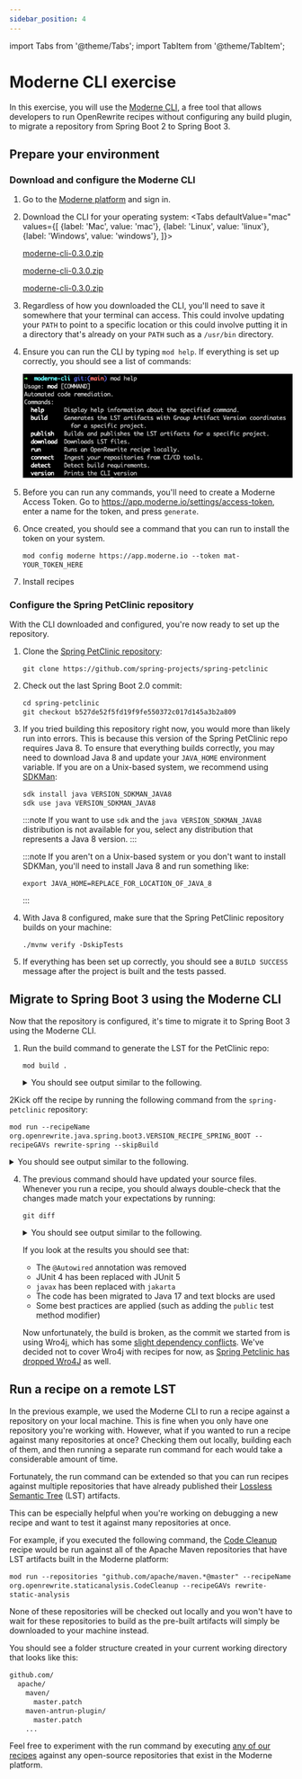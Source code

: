 ```yaml
---
sidebar_position: 4
---
```

import Tabs from '@theme/Tabs';
import TabItem from '@theme/TabItem';

# Moderne CLI exercise

In this exercise, you will use the [Moderne CLI](https://docs.moderne.io/moderne-cli/cli-intro), a free tool that
allows developers to run OpenRewrite recipes without configuring any build plugin, to migrate a repository from Spring
Boot 2 to Spring Boot 3.

## Prepare your environment

### Download and configure the Moderne CLI

1. Go to the [Moderne platform](https://app.moderne.io) and sign in.

<!--
2. Click on the `?` in the top right corner and then select `Moderne CLI` from the `Tools` menu:

   ![CLI download](assets/cli-download.png)

3. You can then either press the `Download Latest` button or install it directly through the command line by copying
   the `curl` command at the bottom of the modal:

   ![](assets/cli-download2.png)
-->

2. Download the CLI for your operating system:
   <Tabs
   defaultValue="mac"
   values={[
   {label: 'Mac', value: 'mac'},
   {label: 'Linux', value: 'linux'},
   {label: 'Windows', value: 'windows'},
   ]}>
   <TabItem value="mac">
   
   [moderne-cli-0.3.0.zip](https://drive.google.com/TODO)
   
   </TabItem>
   <TabItem value="linux">
   
   [moderne-cli-0.3.0.zip](https://drive.google.com/TODO)
   
   </TabItem>
   <TabItem value="windows">
   
   [moderne-cli-0.3.0.zip](https://drive.google.com/TODO)
   
   </TabItem>
   </Tabs>

4. Regardless of how you downloaded the CLI, you'll need to save it somewhere that your terminal can access. This could
   involve updating your `PATH` to point to a specific location or this could involve putting it in a directory that's
   already on your `PATH` such as a `/usr/bin` directory.

5. Ensure you can run the CLI by typing `mod help`. If everything is set up correctly, you should see a list of
   commands:

   ![](assets/mod-cli.png)

6. Before you can run any commands, you'll need to create a Moderne Access Token. Go
   to https://app.moderne.io/settings/access-token, enter a name for the token, and press `generate`.

7. Once created, you should see a command that you can run to install the token on your system.

   ```shell
   mod config moderne https://app.moderne.io --token mat-YOUR_TOKEN_HERE
   ```

8. Install recipes

### Configure the Spring PetClinic repository

With the CLI downloaded and configured, you're now ready to set up the repository.

1. Clone the [Spring PetClinic
   repository](https://github.com/spring-projects/spring-petclinic):

   ```shell
   git clone https://github.com/spring-projects/spring-petclinic
   ```

2. Check out the last Spring Boot 2.0 commit:

   ```shell
   cd spring-petclinic
   git checkout b527de52f5fd19f9fe550372c017d145a3b2a809
   ```

3. If you tried building this repository right now, you would more than likely run into errors. This is because this
   version of the Spring PetClinic repo requires Java 8. To ensure that everything builds correctly, you may need to
   download Java 8 and update your `JAVA_HOME` environment variable. If you are on a Unix-based system, we recommend
   using [SDKMan](https://sdkman.io/):

   ```shell
   sdk install java VERSION_SDKMAN_JAVA8
   sdk use java VERSION_SDKMAN_JAVA8
   ```

   :::note
   If you want to use `sdk` and the `java VERSION_SDKMAN_JAVA8` distribution is not available for you, select any distribution
   that represents a Java 8 version.
   :::

   :::note
   If you aren't on a Unix-based system or you don't want to install SDKMan, you'll need to install Java 8 and run
   something like:

    ```shell
    export JAVA_HOME=REPLACE_FOR_LOCATION_OF_JAVA_8
    ```

   :::

4. With Java 8 configured, make sure that the Spring PetClinic repository builds on your machine:

   ```shell
   ./mvnw verify -DskipTests
   ```

5. If everything has been set up correctly, you should see a `BUILD SUCCESS` message after the project is built and the
   tests passed.

## Migrate to Spring Boot 3 using the Moderne CLI

Now that the repository is configured, it's time to migrate it to Spring Boot 3 using the Moderne CLI.

1. Run the build command to generate the LST for the PetClinic repo:

   ```shell
   mod build .
   ```

   <details>
   <summary>You should see output similar to the following.</summary>

   ```
       ▛▀▀▚▖  ▗▄▟▜
       ▌   ▜▄▟▀  ▐
       ▛▀▀█▀▛▀▀▀▀▜
       ▌▟▀  ▛▀▀▀▀▜
       ▀▀▀▀▀▀▀▀▀▀▀
   Moderne CLI v0.3.0

   > Selecting repositories

   > spring-projects/spring-petclinic@mainnic
   Selected 1 repositories (0.02s)
   
   > Building LST(s)
   
   > spring-projects/spring-petclinic@main
   Build output will be written to file://./.moderne/build/20230904223334-5kM1v/build.log
   
   🏗 Step 1 - build with Maven
   Selected a Java 8 JDK.
   
   🏗 Step 2 - build with Native
   ✅ Built LST file://./.moderne/build/20230904223334-5kM1v/spring-petclinic-20230904223403-ast.jar (28s)
   
   
   MOD SUCCEEDED in (28s)             .
   ```
   </details>

2Kick off the recipe by running the following command from the
`spring-petclinic` repository:

   ```shell
   mod run --recipeName org.openrewrite.java.spring.boot3.VERSION_RECIPE_SPRING_BOOT --recipeGAVs rewrite-spring --skipBuild
   ```

   <details>
   <summary>You should see output similar to the following.</summary>

   ```
       ▛▀▀▚▖  ▗▄▟▜
       ▌   ▜▄▟▀  ▐
       ▛▀▀█▀▛▀▀▀▀▜
       ▌▟▀  ▛▀▀▀▀▜
       ▀▀▀▀▀▀▀▀▀▀▀
   Moderne CLI v0.3.0

   > Selecting repositories
   
   > spring-projects/spring-petclinic@main
   Selected 1 repositories (0.03s)
   
   > Running recipe org.openrewrite.java.spring.boot3.VERSION_RECIPE_SPRING_BOOT
   
   > spring-projects/spring-petclinic@main
   No changes.
   Found results on 0 repositories (14m 56s)
   
   MOD SUCCEEDED in (14m 56s)   
   ```

   </details>

4. The previous command should have updated your source files. Whenever you run a recipe, you should always double-check
   that the changes made match your expectations by running:

   ```shell
   git diff
   ```

   <details>
   <summary>You should see output similar to the following.</summary>

   ```diff
   diff --git a/pom.xml b/pom.xml
   index 0b8f9c2..738ff94 100644
   --- a/pom.xml
   +++ b/pom.xml
   @@ -10,14 +10,14 @@
      <parent>
   	 <groupId>org.springframework.boot</groupId>
   	 <artifactId>spring-boot-starter-parent</artifactId>
   -    <version>2.0.0.RELEASE</version>
   +    <version>VERSION_SPRING_BOOT31</version>
      </parent>
      <name>petclinic</name>
    
      <properties>
    
   	 <!-- Generic properties -->
   -    <java.version>1.8</java.version>
   +    <java.version>17</java.version>
   	 <project.build.sourceEncoding>UTF-8</project.build.sourceEncoding>
   	 <project.reporting.outputEncoding>UTF-8</project.reporting.outputEncoding>
    
   @@ -25,7 +25,7 @@
   	 <webjars-bootstrap.version>3.3.6</webjars-bootstrap.version>
   	 <webjars-jquery-ui.version>1.11.4</webjars-jquery-ui.version>
   	 <webjars-jquery.version>2.2.4</webjars-jquery.version>
   -    <wro4j.version>1.8.0</wro4j.version>
   +    <wro4j.version>1.10.1</wro4j.version>
    
   	 <cobertura.version>2.7</cobertura.version>
    
   @@ -53,6 +53,10 @@
   	   <groupId>org.springframework.boot</groupId>
   	   <artifactId>spring-boot-starter-thymeleaf</artifactId>
   	 </dependency>
   +    <dependency>
   +      <groupId>org.springframework.boot</groupId>
   +      <artifactId>spring-boot-starter-validation</artifactId>
   +    </dependency>
   	 <dependency>
   	   <groupId>org.springframework.boot</groupId>
   	   <artifactId>spring-boot-starter-test</artifactId>
   @@ -66,8 +70,8 @@
   	   <scope>runtime</scope>
   	 </dependency>
   	 <dependency>
   -      <groupId>mysql</groupId>
   -      <artifactId>mysql-connector-java</artifactId>
   +      <groupId>com.mysql</groupId>
   +      <artifactId>mysql-connector-j</artifactId>
   	   <scope>runtime</scope>
   	 </dependency>
    
   @@ -79,6 +83,7 @@
   	 <dependency>
   	   <groupId>org.ehcache</groupId>
   	   <artifactId>ehcache</artifactId>
   +      <classifier>jakarta</classifier>
   	 </dependency>
    
   	 <!-- webjars -->
   @@ -133,22 +138,6 @@
   	       </execution>
   	     </executions>
   	   </plugin>
   -      <plugin>
   -        <groupId>org.codehaus.mojo</groupId>
   -        <artifactId>cobertura-maven-plugin</artifactId>
   -        <version>${cobertura.version}</version>
   -        <configuration>
   -          <check />
   -        </configuration>
   -        <executions>
   -          <execution>
   -            <goals>
   -              <goal>clean</goal>
   -              <goal>check</goal>
   -            </goals>
   -          </execution>
   -        </executions>
   -      </plugin>
    
   	   <!-- Spring Boot Actuator displays build-related information if a git.properties
   	     file is present at the classpath -->
   @@ -204,17 +193,6 @@
      <reporting>
   	 <plugins>
   	   <!-- integrate maven-cobertura-plugin to project site -->
   -      <plugin>
   -        <groupId>org.codehaus.mojo</groupId>
   -        <artifactId>cobertura-maven-plugin</artifactId>
   -        <version>${cobertura.version}</version>
   -        <configuration>
   -          <formats>
   -            <format>html</format>
   -          </formats>
   -          <check />
   -        </configuration>
   -      </plugin>
   	 </plugins>
      </reporting>
    
   diff --git a/src/main/java/org/springframework/samples/petclinic/model/BaseEntity.java b/src/main/java/org/springframework/samples/petclinic/model/BaseEntity.java
   index 86cc210..d45134c 100644
   --- a/src/main/java/org/springframework/samples/petclinic/model/BaseEntity.java
   +++ b/src/main/java/org/springframework/samples/petclinic/model/BaseEntity.java
   @@ -17,10 +17,10 @@ package org.springframework.samples.petclinic.model;
    
    import java.io.Serializable;
    
   -import javax.persistence.GeneratedValue;
   -import javax.persistence.GenerationType;
   -import javax.persistence.Id;
   -import javax.persistence.MappedSuperclass;
   +import jakarta.persistence.GeneratedValue;
   +import jakarta.persistence.GenerationType;
   +import jakarta.persistence.Id;
   +import jakarta.persistence.MappedSuperclass;
    
    /**
     * Simple JavaBean domain object with an id property. Used as a base class for objects
   diff --git a/src/main/java/org/springframework/samples/petclinic/model/NamedEntity.java b/src/main/java/org/springframework/samples/petclinic/model/NamedEntity.java
   index d66c97a..83bb717 100644
   --- a/src/main/java/org/springframework/samples/petclinic/model/NamedEntity.java
   +++ b/src/main/java/org/springframework/samples/petclinic/model/NamedEntity.java
   @@ -15,8 +15,8 @@
     */
    package org.springframework.samples.petclinic.model;
    
   -import javax.persistence.Column;
   -import javax.persistence.MappedSuperclass;
   +import jakarta.persistence.Column;
   +import jakarta.persistence.MappedSuperclass;
    
    
    /**
   diff --git a/src/main/java/org/springframework/samples/petclinic/model/Person.java b/src/main/java/org/springframework/samples/petclinic/model/Person.java
   index 5d23523..7294998 100644
   --- a/src/main/java/org/springframework/samples/petclinic/model/Person.java
   +++ b/src/main/java/org/springframework/samples/petclinic/model/Person.java
   @@ -15,9 +15,9 @@
     */
    package org.springframework.samples.petclinic.model;
    
   -import javax.persistence.Column;
   -import javax.persistence.MappedSuperclass;
   -import javax.validation.constraints.NotEmpty;
   +import jakarta.persistence.Column;
   +import jakarta.persistence.MappedSuperclass;
   +import jakarta.validation.constraints.NotEmpty;
    
    /**
     * Simple JavaBean domain object representing an person.
   diff --git a/src/main/java/org/springframework/samples/petclinic/owner/Owner.java b/src/main/java/org/springframework/samples/petclinic/owner/Owner.java
   index 89aad2c..063c750 100644
   --- a/src/main/java/org/springframework/samples/petclinic/owner/Owner.java
   +++ b/src/main/java/org/springframework/samples/petclinic/owner/Owner.java
   @@ -21,13 +21,13 @@ import java.util.HashSet;
    import java.util.List;
    import java.util.Set;
    
   -import javax.persistence.CascadeType;
   -import javax.persistence.Column;
   -import javax.persistence.Entity;
   -import javax.persistence.OneToMany;
   -import javax.persistence.Table;
   -import javax.validation.constraints.Digits;
   -import javax.validation.constraints.NotEmpty;
   +import jakarta.persistence.CascadeType;
   +import jakarta.persistence.Column;
   +import jakarta.persistence.Entity;
   +import jakarta.persistence.OneToMany;
   +import jakarta.persistence.Table;
   +import jakarta.validation.constraints.Digits;
   +import jakarta.validation.constraints.NotEmpty;
    
    import org.springframework.beans.support.MutableSortDefinition;
    import org.springframework.beans.support.PropertyComparator;
   diff --git a/src/main/java/org/springframework/samples/petclinic/owner/OwnerController.java b/src/main/java/org/springframework/samples/petclinic/owner/OwnerController.java
   index d914ed7..a25870b 100644
   --- a/src/main/java/org/springframework/samples/petclinic/owner/OwnerController.java
   +++ b/src/main/java/org/springframework/samples/petclinic/owner/OwnerController.java
   @@ -15,7 +15,6 @@
     */
    package org.springframework.samples.petclinic.owner;
    
   -import org.springframework.beans.factory.annotation.Autowired;
    import org.springframework.stereotype.Controller;
    import org.springframework.ui.Model;
    import org.springframework.validation.BindingResult;
   @@ -26,7 +25,7 @@ import org.springframework.web.bind.annotation.PathVariable;
    import org.springframework.web.bind.annotation.PostMapping;
    import org.springframework.web.servlet.ModelAndView;
    
   -import javax.validation.Valid;
   +import jakarta.validation.Valid;
    import java.util.Collection;
    import java.util.Map;
    
   @@ -43,7 +42,6 @@ class OwnerController {
   	 private final OwnerRepository owners;
    
    
   -    @Autowired
   	 public OwnerController(OwnerRepository clinicService) {
   	     this.owners = clinicService;
   	 }
   @@ -102,14 +100,14 @@ class OwnerController {
   	 }
    
   	 @GetMapping("/owners/{ownerId}/edit")
   -    public String initUpdateOwnerForm(@PathVariable("ownerId") int ownerId, Model model) {
   +    public String initUpdateOwnerForm(@PathVariable int ownerId, Model model) {
   	     Owner owner = this.owners.findById(ownerId);
   	     model.addAttribute(owner);
   	     return VIEWS_OWNER_CREATE_OR_UPDATE_FORM;
   	 }
    
   	 @PostMapping("/owners/{ownerId}/edit")
   -    public String processUpdateOwnerForm(@Valid Owner owner, BindingResult result, @PathVariable("ownerId") int ownerId) {
   +    public String processUpdateOwnerForm(@Valid Owner owner, BindingResult result, @PathVariable int ownerId) {
   	     if (result.hasErrors()) {
   	         return VIEWS_OWNER_CREATE_OR_UPDATE_FORM;
   	     } else {
   @@ -126,7 +124,7 @@ class OwnerController {
   	  * @return a ModelMap with the model attributes for the view
   	  */
   	 @GetMapping("/owners/{ownerId}")
   -    public ModelAndView showOwner(@PathVariable("ownerId") int ownerId) {
   +    public ModelAndView showOwner(@PathVariable int ownerId) {
   	     ModelAndView mav = new ModelAndView("owners/ownerDetails");
   	     mav.addObject(this.owners.findById(ownerId));
   	     return mav;
   diff --git a/src/main/java/org/springframework/samples/petclinic/owner/Pet.java b/src/main/java/org/springframework/samples/petclinic/owner/Pet.java
   index 5e226a1..106934b 100755
   --- a/src/main/java/org/springframework/samples/petclinic/owner/Pet.java
   +++ b/src/main/java/org/springframework/samples/petclinic/owner/Pet.java
   @@ -23,16 +23,16 @@ import java.util.LinkedHashSet;
    import java.util.List;
    import java.util.Set;
    
   -import javax.persistence.CascadeType;
   -import javax.persistence.Column;
   -import javax.persistence.Entity;
   -import javax.persistence.FetchType;
   -import javax.persistence.JoinColumn;
   -import javax.persistence.ManyToOne;
   -import javax.persistence.OneToMany;
   -import javax.persistence.Table;
   -import javax.persistence.Temporal;
   -import javax.persistence.TemporalType;
   +import jakarta.persistence.CascadeType;
   +import jakarta.persistence.Column;
   +import jakarta.persistence.Entity;
   +import jakarta.persistence.FetchType;
   +import jakarta.persistence.JoinColumn;
   +import jakarta.persistence.ManyToOne;
   +import jakarta.persistence.OneToMany;
   +import jakarta.persistence.Table;
   +import jakarta.persistence.Temporal;
   +import jakarta.persistence.TemporalType;
    
    import org.springframework.beans.support.MutableSortDefinition;
    import org.springframework.beans.support.PropertyComparator;
   diff --git a/src/main/java/org/springframework/samples/petclinic/owner/PetController.java b/src/main/java/org/springframework/samples/petclinic/owner/PetController.java
   index 9c52e03..8694be1 100644
   --- a/src/main/java/org/springframework/samples/petclinic/owner/PetController.java
   +++ b/src/main/java/org/springframework/samples/petclinic/owner/PetController.java
   @@ -15,7 +15,6 @@
     */
    package org.springframework.samples.petclinic.owner;
    
   -import org.springframework.beans.factory.annotation.Autowired;
    import org.springframework.stereotype.Controller;
    import org.springframework.ui.ModelMap;
    import org.springframework.util.StringUtils;
   @@ -23,7 +22,7 @@ import org.springframework.validation.BindingResult;
    import org.springframework.web.bind.WebDataBinder;
    import org.springframework.web.bind.annotation.*;
    
   -import javax.validation.Valid;
   +import jakarta.validation.Valid;
    import java.util.Collection;
    
    /**
   @@ -39,7 +38,6 @@ class PetController {
   	 private final PetRepository pets;
   	 private final OwnerRepository owners;
    
   -    @Autowired
   	 public PetController(PetRepository pets, OwnerRepository owners) {
   	     this.pets = pets;
   	     this.owners = owners;
   @@ -51,7 +49,7 @@ class PetController {
   	 }
    
   	 @ModelAttribute("owner")
   -    public Owner findOwner(@PathVariable("ownerId") int ownerId) {
   +    public Owner findOwner(@PathVariable int ownerId) {
   	     return this.owners.findById(ownerId);
   	 }
    
   @@ -89,7 +87,7 @@ class PetController {
   	 }
    
   	 @GetMapping("/pets/{petId}/edit")
   -    public String initUpdateForm(@PathVariable("petId") int petId, ModelMap model) {
   +    public String initUpdateForm(@PathVariable int petId, ModelMap model) {
   	     Pet pet = this.pets.findById(petId);
   	     model.put("pet", pet);
   	     return VIEWS_PETS_CREATE_OR_UPDATE_FORM;
   diff --git a/src/main/java/org/springframework/samples/petclinic/owner/PetType.java b/src/main/java/org/springframework/samples/petclinic/owner/PetType.java
   index ac827b3..e6a7271 100644
   --- a/src/main/java/org/springframework/samples/petclinic/owner/PetType.java
   +++ b/src/main/java/org/springframework/samples/petclinic/owner/PetType.java
   @@ -15,8 +15,8 @@
     */
    package org.springframework.samples.petclinic.owner;
    
   -import javax.persistence.Entity;
   -import javax.persistence.Table;
   +import jakarta.persistence.Entity;
   +import jakarta.persistence.Table;
    
    import org.springframework.samples.petclinic.model.NamedEntity;
    
   diff --git a/src/main/java/org/springframework/samples/petclinic/owner/PetTypeFormatter.java b/src/main/java/org/springframework/samples/petclinic/owner/PetTypeFormatter.java
   index 78451ca..8ad364f 100644
   --- a/src/main/java/org/springframework/samples/petclinic/owner/PetTypeFormatter.java
   +++ b/src/main/java/org/springframework/samples/petclinic/owner/PetTypeFormatter.java
   @@ -20,7 +20,6 @@ import java.text.ParseException;
    import java.util.Collection;
    import java.util.Locale;
    
   -import org.springframework.beans.factory.annotation.Autowired;
    import org.springframework.format.Formatter;
    import org.springframework.stereotype.Component;
    
   @@ -41,7 +40,6 @@ public class PetTypeFormatter implements Formatter<PetType> {
   	 private final PetRepository pets;
    
    
   -    @Autowired
   	 public PetTypeFormatter(PetRepository pets) {
   	     this.pets = pets;
   	 }
   diff --git a/src/main/java/org/springframework/samples/petclinic/owner/VisitController.java b/src/main/java/org/springframework/samples/petclinic/owner/VisitController.java
   index d7afed1..c7e6109 100644
   --- a/src/main/java/org/springframework/samples/petclinic/owner/VisitController.java
   +++ b/src/main/java/org/springframework/samples/petclinic/owner/VisitController.java
   @@ -15,7 +15,6 @@
     */
    package org.springframework.samples.petclinic.owner;
    
   -import org.springframework.beans.factory.annotation.Autowired;
    import org.springframework.samples.petclinic.visit.Visit;
    import org.springframework.samples.petclinic.visit.VisitRepository;
    import org.springframework.stereotype.Controller;
   @@ -23,7 +22,7 @@ import org.springframework.validation.BindingResult;
    import org.springframework.web.bind.WebDataBinder;
    import org.springframework.web.bind.annotation.*;
    
   -import javax.validation.Valid;
   +import jakarta.validation.Valid;
    import java.util.Map;
    
    /**
   @@ -40,7 +39,6 @@ class VisitController {
   	 private final PetRepository pets;
    
    
   -    @Autowired
   	 public VisitController(VisitRepository visits, PetRepository pets) {
   	     this.visits = visits;
   	     this.pets = pets;
   @@ -62,7 +60,7 @@ class VisitController {
   	  * @return Pet
   	  */
   	 @ModelAttribute("visit")
   -    public Visit loadPetWithVisit(@PathVariable("petId") int petId, Map<String, Object> model) {
   +    public Visit loadPetWithVisit(@PathVariable int petId, Map<String, Object> model) {
   	     Pet pet = this.pets.findById(petId);
   	     model.put("pet", pet);
   	     Visit visit = new Visit();
   @@ -72,7 +70,7 @@ class VisitController {
    
   	 // Spring MVC calls method loadPetWithVisit(...) before initNewVisitForm is called
   	 @GetMapping("/owners/*/pets/{petId}/visits/new")
   -    public String initNewVisitForm(@PathVariable("petId") int petId, Map<String, Object> model) {
   +    public String initNewVisitForm(@PathVariable int petId, Map<String, Object> model) {
   	     return "pets/createOrUpdateVisitForm";
   	 }
    
   diff --git a/src/main/java/org/springframework/samples/petclinic/system/CrashController.java b/src/main/java/org/springframework/samples/petclinic/system/CrashController.java
   index 2f5e7a3..29f4fd5 100644
   --- a/src/main/java/org/springframework/samples/petclinic/system/CrashController.java
   +++ b/src/main/java/org/springframework/samples/petclinic/system/CrashController.java
   @@ -30,8 +30,10 @@ class CrashController {
    
   	 @GetMapping("/oups")
   	 public String triggerException() {
   -        throw new RuntimeException("Expected: controller used to showcase what "
   -                + "happens when an exception is thrown");
   +        throw new RuntimeException("""
   +                Expected: controller used to showcase what \
   +                happens when an exception is thrown\
   +                """);
   	 }
    
    }
   diff --git a/src/main/java/org/springframework/samples/petclinic/vet/Specialty.java b/src/main/java/org/springframework/samples/petclinic/vet/Specialty.java
   index 5691c24..7727e21 100644
   --- a/src/main/java/org/springframework/samples/petclinic/vet/Specialty.java
   +++ b/src/main/java/org/springframework/samples/petclinic/vet/Specialty.java
   @@ -17,8 +17,8 @@ package org.springframework.samples.petclinic.vet;
    
    import java.io.Serializable;
    
   -import javax.persistence.Entity;
   -import javax.persistence.Table;
   +import jakarta.persistence.Entity;
   +import jakarta.persistence.Table;
    
    import org.springframework.samples.petclinic.model.NamedEntity;
    
   diff --git a/src/main/java/org/springframework/samples/petclinic/vet/Vet.java b/src/main/java/org/springframework/samples/petclinic/vet/Vet.java
   index 43aecc4..d2841dd 100644
   --- a/src/main/java/org/springframework/samples/petclinic/vet/Vet.java
   +++ b/src/main/java/org/springframework/samples/petclinic/vet/Vet.java
   @@ -21,13 +21,13 @@ import java.util.HashSet;
    import java.util.List;
    import java.util.Set;
    
   -import javax.persistence.Entity;
   -import javax.persistence.FetchType;
   -import javax.persistence.JoinColumn;
   -import javax.persistence.JoinTable;
   -import javax.persistence.ManyToMany;
   -import javax.persistence.Table;
   -import javax.xml.bind.annotation.XmlElement;
   +import jakarta.persistence.Entity;
   +import jakarta.persistence.FetchType;
   +import jakarta.persistence.JoinColumn;
   +import jakarta.persistence.JoinTable;
   +import jakarta.persistence.ManyToMany;
   +import jakarta.persistence.Table;
   +import jakarta.xml.bind.annotation.XmlElement;
    
    import org.springframework.beans.support.MutableSortDefinition;
    import org.springframework.beans.support.PropertyComparator;
   diff --git a/src/main/java/org/springframework/samples/petclinic/vet/VetController.java b/src/main/java/org/springframework/samples/petclinic/vet/VetController.java
   index 7ce8374..ddaa364 100644
   --- a/src/main/java/org/springframework/samples/petclinic/vet/VetController.java
   +++ b/src/main/java/org/springframework/samples/petclinic/vet/VetController.java
   @@ -15,7 +15,6 @@
     */
    package org.springframework.samples.petclinic.vet;
    
   -import org.springframework.beans.factory.annotation.Autowired;
    import org.springframework.stereotype.Controller;
    import org.springframework.web.bind.annotation.GetMapping;
    import org.springframework.web.bind.annotation.ResponseBody;
   @@ -33,7 +32,6 @@ class VetController {
    
   	 private final VetRepository vets;
    
   -    @Autowired
   	 public VetController(VetRepository clinicService) {
   	     this.vets = clinicService;
   	 }
   diff --git a/src/main/java/org/springframework/samples/petclinic/vet/Vets.java b/src/main/java/org/springframework/samples/petclinic/vet/Vets.java
   index f5b24c3..c90b652 100644
   --- a/src/main/java/org/springframework/samples/petclinic/vet/Vets.java
   +++ b/src/main/java/org/springframework/samples/petclinic/vet/Vets.java
   @@ -18,8 +18,8 @@ package org.springframework.samples.petclinic.vet;
    import java.util.ArrayList;
    import java.util.List;
    
   -import javax.xml.bind.annotation.XmlElement;
   -import javax.xml.bind.annotation.XmlRootElement;
   +import jakarta.xml.bind.annotation.XmlElement;
   +import jakarta.xml.bind.annotation.XmlRootElement;
    
    /**
     * Simple domain object representing a list of veterinarians. Mostly here to be used for the 'vets' {@link
   diff --git a/src/main/java/org/springframework/samples/petclinic/visit/Visit.java b/src/main/java/org/springframework/samples/petclinic/visit/Visit.java
   index ce10d7b..2a5e854 100755
   --- a/src/main/java/org/springframework/samples/petclinic/visit/Visit.java
   +++ b/src/main/java/org/springframework/samples/petclinic/visit/Visit.java
   @@ -17,12 +17,12 @@ package org.springframework.samples.petclinic.visit;
    
    import java.util.Date;
    
   -import javax.persistence.Column;
   -import javax.persistence.Entity;
   -import javax.persistence.Table;
   -import javax.persistence.Temporal;
   -import javax.persistence.TemporalType;
   -import javax.validation.constraints.NotEmpty;
   +import jakarta.persistence.Column;
   +import jakarta.persistence.Entity;
   +import jakarta.persistence.Table;
   +import jakarta.persistence.Temporal;
   +import jakarta.persistence.TemporalType;
   +import jakarta.validation.constraints.NotEmpty;
    
    import org.springframework.format.annotation.DateTimeFormat;
    import org.springframework.samples.petclinic.model.BaseEntity;
   diff --git a/src/main/resources/application.properties b/src/main/resources/application.properties
   index c8d5a5c..0616806 100644
   --- a/src/main/resources/application.properties
   +++ b/src/main/resources/application.properties
   @@ -1,7 +1,7 @@
    # database init, supports mysql too
    database=hsqldb
   -spring.datasource.schema=classpath*:db/${database}/schema.sql
   -spring.datasource.data=classpath*:db/${database}/data.sql
   +spring.sql.init.schema-locations=classpath*:db/${database}/schema.sql
   +spring.sql.init.data-locations=classpath*:db/${database}/data.sql
    
    # Web
    spring.thymeleaf.mode=HTML
   diff --git a/src/test/java/org/springframework/samples/petclinic/model/ValidatorTests.java b/src/test/java/org/springframework/samples/petclinic/model/ValidatorTests.java
   index 7da0d3d..cfafd31 100644
   --- a/src/test/java/org/springframework/samples/petclinic/model/ValidatorTests.java
   +++ b/src/test/java/org/springframework/samples/petclinic/model/ValidatorTests.java
   @@ -3,8 +3,8 @@ package org.springframework.samples.petclinic.model;
    import java.util.Locale;
    import java.util.Set;
    
   -import javax.validation.ConstraintViolation;
   -import javax.validation.Validator;
   +import jakarta.validation.ConstraintViolation;
   +import jakarta.validation.Validator;
    
    import org.junit.Test;
    
   diff --git a/src/test/java/org/springframework/samples/petclinic/owner/OwnerControllerTests.java b/src/test/java/org/springframework/samples/petclinic/owner/OwnerControllerTests.java
   index 7fccb3b..7b2edef 100644
   --- a/src/test/java/org/springframework/samples/petclinic/owner/OwnerControllerTests.java
   +++ b/src/test/java/org/springframework/samples/petclinic/owner/OwnerControllerTests.java
   @@ -12,14 +12,12 @@ import static org.springframework.test.web.servlet.result.MockMvcResultMatchers.
    import org.assertj.core.util.Lists;
    import org.junit.Before;
    import org.junit.Test;
   -import org.junit.runner.RunWith;
    import org.springframework.beans.factory.annotation.Autowired;
    import org.springframework.boot.test.autoconfigure.web.servlet.WebMvcTest;
    import org.springframework.boot.test.mock.mockito.MockBean;
    import org.springframework.samples.petclinic.owner.Owner;
    import org.springframework.samples.petclinic.owner.OwnerController;
    import org.springframework.samples.petclinic.owner.OwnerRepository;
   -import org.springframework.test.context.junit4.SpringRunner;
    import org.springframework.test.web.servlet.MockMvc;
    
    /**
   @@ -27,7 +25,6 @@ import org.springframework.test.web.servlet.MockMvc;
     *
     * @author Colin But
     */
   -@RunWith(SpringRunner.class)
    @WebMvcTest(OwnerController.class)
    public class OwnerControllerTests {
    
   diff --git a/src/test/java/org/springframework/samples/petclinic/owner/PetControllerTests.java b/src/test/java/org/springframework/samples/petclinic/owner/PetControllerTests.java
   index f95d7c8..19ea9c1 100755
   --- a/src/test/java/org/springframework/samples/petclinic/owner/PetControllerTests.java
   +++ b/src/test/java/org/springframework/samples/petclinic/owner/PetControllerTests.java
   @@ -10,7 +10,6 @@ import static org.springframework.test.web.servlet.result.MockMvcResultMatchers.
    import org.assertj.core.util.Lists;
    import org.junit.Before;
    import org.junit.Test;
   -import org.junit.runner.RunWith;
    import org.springframework.beans.factory.annotation.Autowired;
    import org.springframework.boot.test.autoconfigure.web.servlet.WebMvcTest;
    import org.springframework.boot.test.mock.mockito.MockBean;
   @@ -23,7 +22,6 @@ import org.springframework.samples.petclinic.owner.PetController;
    import org.springframework.samples.petclinic.owner.PetRepository;
    import org.springframework.samples.petclinic.owner.PetType;
    import org.springframework.samples.petclinic.owner.PetTypeFormatter;
   -import org.springframework.test.context.junit4.SpringRunner;
    import org.springframework.test.web.servlet.MockMvc;
    
    /**
   @@ -31,7 +29,6 @@ import org.springframework.test.web.servlet.MockMvc;
     *
     * @author Colin But
     */
   -@RunWith(SpringRunner.class)
    @WebMvcTest(value = PetController.class,
   	 includeFilters = @ComponentScan.Filter(
   	                         value = PetTypeFormatter.class,
   diff --git a/src/test/java/org/springframework/samples/petclinic/owner/PetTypeFormatterTests.java b/src/test/java/org/springframework/samples/petclinic/owner/PetTypeFormatterTests.java
   index 4e8e36c..387f918 100644
   --- a/src/test/java/org/springframework/samples/petclinic/owner/PetTypeFormatterTests.java
   +++ b/src/test/java/org/springframework/samples/petclinic/owner/PetTypeFormatterTests.java
   @@ -7,20 +7,20 @@ import java.util.List;
    import java.util.Locale;
    
    import org.junit.Before;
   +
   +import static org.junit.jupiter.api.Assertions.assertEquals;
    import org.junit.Test;
   -import org.junit.runner.RunWith;
   +import org.junit.jupiter.api.extension.ExtendWith;
    import org.mockito.Mock;
    import org.mockito.Mockito;
   -import org.mockito.junit.MockitoJUnitRunner;
   -
   -import static org.junit.Assert.assertEquals;
   +import org.mockito.junit.jupiter.MockitoExtension;
    
    /**
     * Test class for {@link PetTypeFormatter}
     *
     * @author Colin But
     */
   -@RunWith(MockitoJUnitRunner.class)
   +@ExtendWith(MockitoExtension.class)
    public class PetTypeFormatterTests {
    
   	 @Mock
   diff --git a/src/test/java/org/springframework/samples/petclinic/owner/VisitControllerTests.java b/src/test/java/org/springframework/samples/petclinic/owner/VisitControllerTests.java
   index 08d6136..f77c9a7 100644
   --- a/src/test/java/org/springframework/samples/petclinic/owner/VisitControllerTests.java
   +++ b/src/test/java/org/springframework/samples/petclinic/owner/VisitControllerTests.java
   @@ -9,7 +9,6 @@ import static org.springframework.test.web.servlet.result.MockMvcResultMatchers.
    
    import org.junit.Before;
    import org.junit.Test;
   -import org.junit.runner.RunWith;
    import org.springframework.beans.factory.annotation.Autowired;
    import org.springframework.boot.test.autoconfigure.web.servlet.WebMvcTest;
    import org.springframework.boot.test.mock.mockito.MockBean;
   @@ -17,7 +16,6 @@ import org.springframework.samples.petclinic.owner.Pet;
    import org.springframework.samples.petclinic.owner.PetRepository;
    import org.springframework.samples.petclinic.owner.VisitController;
    import org.springframework.samples.petclinic.visit.VisitRepository;
   -import org.springframework.test.context.junit4.SpringRunner;
    import org.springframework.test.web.servlet.MockMvc;
    
    /**
   @@ -25,7 +23,6 @@ import org.springframework.test.web.servlet.MockMvc;
     *
     * @author Colin But
     */
   -@RunWith(SpringRunner.class)
    @WebMvcTest(VisitController.class)
    public class VisitControllerTests {
    
   diff --git a/src/test/java/org/springframework/samples/petclinic/service/ClinicServiceTests.java b/src/test/java/org/springframework/samples/petclinic/service/ClinicServiceTests.java
   index 7ed5bf8..276ed65 100644
   --- a/src/test/java/org/springframework/samples/petclinic/service/ClinicServiceTests.java
   +++ b/src/test/java/org/springframework/samples/petclinic/service/ClinicServiceTests.java
   @@ -6,7 +6,6 @@ import java.util.Collection;
    import java.util.Date;
    
    import org.junit.Test;
   -import org.junit.runner.RunWith;
    import org.springframework.beans.factory.annotation.Autowired;
    import org.springframework.boot.test.autoconfigure.orm.jpa.DataJpaTest;
    import org.springframework.context.annotation.ComponentScan;
   @@ -20,7 +19,6 @@ import org.springframework.samples.petclinic.vet.VetRepository;
    import org.springframework.samples.petclinic.visit.Visit;
    import org.springframework.samples.petclinic.visit.VisitRepository;
    import org.springframework.stereotype.Service;
   -import org.springframework.test.context.junit4.SpringRunner;
    import org.springframework.transaction.annotation.Transactional;
    
    /**
   @@ -44,7 +42,6 @@ import org.springframework.transaction.annotation.Transactional;
     * @author Dave Syer
     */
    
   -@RunWith(SpringRunner.class)
    @DataJpaTest(includeFilters = @ComponentScan.Filter(Service.class))
    public class ClinicServiceTests {
    
   diff --git a/src/test/java/org/springframework/samples/petclinic/system/CrashControllerTests.java b/src/test/java/org/springframework/samples/petclinic/system/CrashControllerTests.java
   index 3f108bf..27701e9 100644
   --- a/src/test/java/org/springframework/samples/petclinic/system/CrashControllerTests.java
   +++ b/src/test/java/org/springframework/samples/petclinic/system/CrashControllerTests.java
   @@ -2,11 +2,9 @@ package org.springframework.samples.petclinic.system;
    
    import org.junit.Ignore;
    import org.junit.Test;
   -import org.junit.runner.RunWith;
    
    import org.springframework.beans.factory.annotation.Autowired;
    import org.springframework.boot.test.autoconfigure.web.servlet.WebMvcTest;
   -import org.springframework.test.context.junit4.SpringRunner;
    import org.springframework.test.web.servlet.MockMvc;
    
    import static org.springframework.test.web.servlet.request.MockMvcRequestBuilders.get;
   @@ -20,8 +18,6 @@ import static org.springframework.test.web.servlet.result.MockMvcResultMatchers.
     *
     * @author Colin But
     */
   -@RunWith(SpringRunner.class)
   -// Waiting https://github.com/spring-projects/spring-boot/issues/5574
    @Ignore
    @WebMvcTest(controllers = CrashController.class)
    public class CrashControllerTests {
   diff --git a/src/test/java/org/springframework/samples/petclinic/system/ProductionConfigurationTests.java b/src/test/java/org/springframework/samples/petclinic/system/ProductionConfigurationTests.java
   index 9636e36..026635f 100644
   --- a/src/test/java/org/springframework/samples/petclinic/system/ProductionConfigurationTests.java
   +++ b/src/test/java/org/springframework/samples/petclinic/system/ProductionConfigurationTests.java
   @@ -1,14 +1,11 @@
    package org.springframework.samples.petclinic.system;
    
    import org.junit.Test;
   -import org.junit.runner.RunWith;
    
    import org.springframework.beans.factory.annotation.Autowired;
    import org.springframework.boot.test.context.SpringBootTest;
    import org.springframework.samples.petclinic.vet.VetRepository;
   -import org.springframework.test.context.junit4.SpringRunner;
    
   -@RunWith(SpringRunner.class)
    @SpringBootTest
    public class ProductionConfigurationTests {
    
   diff --git a/src/test/java/org/springframework/samples/petclinic/vet/VetControllerTests.java b/src/test/java/org/springframework/samples/petclinic/vet/VetControllerTests.java
   index ce6adf8..0464dcb 100644
   --- a/src/test/java/org/springframework/samples/petclinic/vet/VetControllerTests.java
   +++ b/src/test/java/org/springframework/samples/petclinic/vet/VetControllerTests.java
   @@ -12,7 +12,6 @@ import static org.springframework.test.web.servlet.result.MockMvcResultMatchers.
    import org.assertj.core.util.Lists;
    import org.junit.Before;
    import org.junit.Test;
   -import org.junit.runner.RunWith;
    import org.springframework.beans.factory.annotation.Autowired;
    import org.springframework.boot.test.autoconfigure.web.servlet.WebMvcTest;
    import org.springframework.boot.test.mock.mockito.MockBean;
   @@ -21,14 +20,12 @@ import org.springframework.samples.petclinic.vet.Specialty;
    import org.springframework.samples.petclinic.vet.Vet;
    import org.springframework.samples.petclinic.vet.VetController;
    import org.springframework.samples.petclinic.vet.VetRepository;
   -import org.springframework.test.context.junit4.SpringRunner;
    import org.springframework.test.web.servlet.MockMvc;
    import org.springframework.test.web.servlet.ResultActions;
    
    /**
     * Test class for the {@link VetController}
     */
   -@RunWith(SpringRunner.class)
    @WebMvcTest(VetController.class)
    public class VetControllerTests {
   ```
   </details>

   If you look at the results you should see that:

    * The `@Autowired` annotation was removed
    * JUnit 4 has been replaced with JUnit 5
    * `javax` has been replaced with `jakarta`
    * The code has been migrated to Java 17 and text blocks are used
    * Some best practices are applied (such as adding the `public` test method modifier)

   Now unfortunately, the build is broken, as the commit we started from is using Wro4j, which has
   some [slight dependency conflicts](https://github.com/wro4j/wro4j/issues/1129).
   We've decided not to cover Wro4j with recipes for now,
   as [Spring Petclinic has dropped Wro4J](https://github.com/spring-projects/spring-petclinic/pull/868) as well.

## Run a recipe on a remote LST

In the previous example, we used the Moderne CLI to run a recipe against a repository on your local machine. This is
fine when you only have one repository you're working with. However, what if you wanted to run a recipe against many
repositories at once? Checking them out locally, building each of them, and then running a separate run command for each
would take a considerable amount of time.

Fortunately, the run command can be extended so that you can run recipes against multiple repositories that have already
published their [Lossless Semantic Tree](https://docs.moderne.io/concepts/lossless-semantic-trees) (LST) artifacts.

This can be especially helpful when you're working on debugging a new recipe and want to test it against many
repositories at once.

For example, if you executed the following command,
the [Code Cleanup](https://app.moderne.io/recipes/org.openrewrite.staticanalysis.CodeCleanup) recipe would be run
against all of the Apache Maven repositories that have LST artifacts built in the Moderne platform:

```shell
mod run --repositories "github.com/apache/maven.*@master" --recipeName org.openrewrite.staticanalysis.CodeCleanup --recipeGAVs rewrite-static-analysis
```

None of these repositories will be checked out locally and you won't have to wait for these repositories to build as the
pre-built artifacts will simply be downloaded to your machine instead.

You should see a folder structure created in your current working directory that looks like this:

```text
github.com/
  apache/
    maven/
      master.patch
    maven-antrun-plugin/
      master.patch
    ...
```

Feel free to experiment with the run command by executing [any of our recipes](https://app.moderne.io/marketplace)
against any open-source repositories that exist in the Moderne platform.
